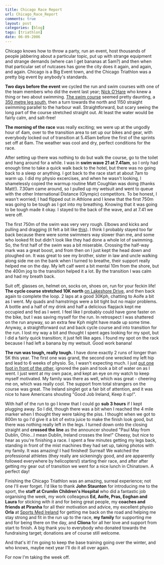 ```yaml
---
title: Chicago Race Report
url: Chicago_Race_Report
comments: true
layout: post
categories: [blog]
tags: [triathlon]
date: 06-09-2006
---
```

<p class="intro"></p>
Chicago knows how to throw a party, run an event, host thousands of people jabbering about a particular topic, put up with strange equipment and strange demands (where can I get bananas at 5am?) and then when that particular set of nutcases has gone the city does it again, and again, and again. Chicago is a Big Event town, and the Chicago Triathlon was a pretty big event by anybody's standards.

**Two days before the event** we cycled the run and swim courses with one of the team members who did the event last year; <a href="http://www.rte.ie/health/2004/0420/health1008294.html" target="_parent">Nick O'Hare</a> who knew a thing or two about swimming. <a href="http://www.chicagotriathlon.com/04img/c_swim.gif">The swim course</a> seemed pretty daunting, a <a href="http://www.chicagotriathlon.com/04img/c_swim.gif">350 metre leg south</a>, then a turn towards the north and 1150 straight swimming parallel to the harbour wall. Straightforward, but scary seeing the long part of the course stretched straight out. At least the water would be fairly calm, and salt-free!

**The morning of the race** was really exciting; we were up at the ungodly hour of 4am, over to the transition area to set up our bikes and gear, with everybody locked out of transition at 5.45am before the first of the sprints set off at 6am. The weather was cool and dry, perfect conditions for the race.

After setting up there was nothing to do but walk the course, go to the toilet and hang around for a while. I was in **swim wave 21 at 7.41am**, so I only had enough time to take a quick walk back to the hotel, but there was no going back to a sleep or anything. I got back to the race start at about 7am to warm up. I did my physio excercises, and when he wasn't looking, I shamelessly copied the warmup routine Matt Coughlan was doing (thanks Matt!). 7.30am came around, so I pulled up my wetsuit and went to queue with the other International Distance (Olympic) competitors. To be honest, I wasn't worried; I had flipped out in Athlone and I knew that the first 750m was going to be tough as I got into my breathing. Knowing that it was going to be tough made it okay. I stayed to the back of the wave, and at 7.41 we were off.

The first 750m of the swim was very very rough. Elbows and kicks and pulling and dragging (it felt a bit like <a href="http://www.youtube.com/watch?v=r3S0wu4Zbfk" target="_parent">this</a>). I think I probably stayed too far back because there were some swimmers way slower than me, and some who looked fit but didn't look like they had done a whole lot of swimming. So, the first half of the swim was a bit miserable. Crossing the half-way mark was a great boost, and from then on I just kept the head down and ploughed on. It was great to see my brother, sister in law and uncle walking along side me on the bank when I turned to breathe, their support really helped me on the day. My left calf went a bit mental 10m from the shore, but the 400m jog to the transition helped it a lot. By the transition I was calm and had my breath back.

Suit off, glasses on, helmet on, socks on, shoes on, run for your feckin life! **The cycle course stretched 10K north** <a href="http://www.chicagotriathlon.com/04img/c_bike.gif" target="_parent">on Lakeshore Drive</a>, and then back again to complete the loop. 2 laps at a good 30Kph, chatting to Aoife a bit as I went. My quads and hamstrings were a bit tight but no major problems. A bottle and a half of my drink and half a delicious flapjack kept me occupied and fed as I went. I feel like I probably could have gone faster on the bike, but I was saving myself for the run. In retrospect I was shattered on the run anyway, so an extra few Kph might have made up some time. Anyway, a straightforward out and back cycle course and into transition for the run. I lost my way a bit and thought I spent ages looking for my spot, but I did a fairly quick transition; it just felt like ages. I found my spot on the rack because I had left a banana by my wetsuit. Good work banana!

**The run was tough, really tough.** I have done exactly 2 runs of longer than 5K this year. The first one was grand, the second one wrecked my left hip and lead to 6 weeks of physio. So, I wasn't expecting much. I just <a href="http://www.chicagotriathlon.com/04img/c_run.gif" target="_parent">put one foot in front of the other</a>, ignored the pain and took a bit of water on as I went. I just went at my own pace, and kept an eye on my watch to keep myself motivated. My family was there as well, which was great - cheering me on, which was really cool. The support from total strangers on the course was great. The Ireland singlet got a fair bit of attention, and it was nice to have Americans shouting "Good Job Ireland, Keep it up!".

With half of the run to go I knew that I could go **sub 3 hours** if I kept plugging away. So I did, though there was a bit when I reached the 4 mile marker when I thought they were taking the piss. I thought when we got to 800m to go I'd give it a bit of extra juice to make the finish look good, but there was nothing really left in the legs. I turned down onto the closing straight and **crossed the line** as the announcer shouted "Paul May from Dublin, Ohio&#8230;I mean Dublin, Ireland crosses the line!" Cheesy, but nice to hear as you're finishing a race. I spent a few minutes getting my legs back, standing in front of the mist machines they had set up, taking photos with my family. It was amazing! I had finished! Surreal! We watched the professional athletes (they really are sickeningly good, and are apparently followed everywhere by helicopters!) starting their race, and after after getting my gear out of transition we went for a nice lunch in Chinatown. A perfect day!

Finishing the Chicago Triathlon was an amazing, surreal experience; not one I'll ever forget. I'd like to thank **John Staunton** for introducing me to the sport, the **staff at Crumlin Children's Hospital** who did a fantastic job organising the week, my work colleageus **Ed, Aoife, Pras, Eoghan and Laura** for sticking with it and for being great people, my **coaches and friends at Piranha** for all their motivation and advice, my excellent physio **Orla** at <a href="http://www.sportsmedireland.ie" target="_parent">Sports Med Ireland</a> for getting me back on the road and helping me stay strong and fit in the run up to the race, **my family** for supporting me and for being there on the day, and **Cliona** for all her love and support from start to finish. A big thank you to everybody who donated towards the fundraising target; donations are of course still welcome.

And that's it! I'm going to keep the base training going over the winter, and who knows, maybe next year I'll do it all over again.

For now I'm taking the week off.

